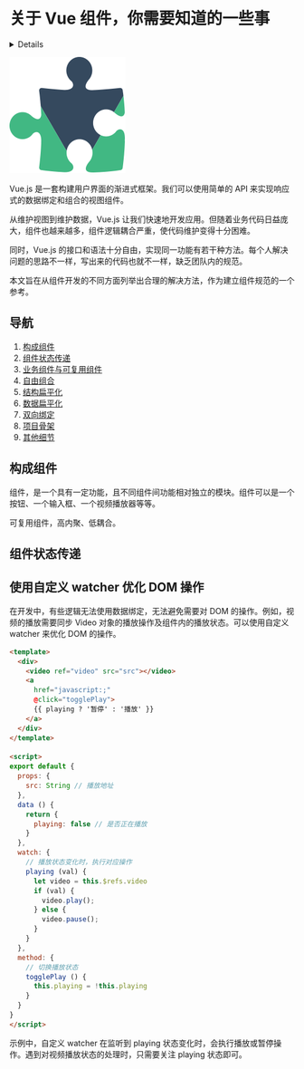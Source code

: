 # 关于 Vue 组件，你需要知道的一些事

<details>
You Need Something About Vue Component.
</details>

![Vue Component](./component.png)

Vue.js 是一套构建用户界面的渐进式框架。我们可以使用简单的 API 来实现响应式的数据绑定和组合的视图组件。

从维护视图到维护数据，Vue.js 让我们快速地开发应用。但随着业务代码日益庞大，组件也越来越多，组件逻辑耦合严重，使代码维护变得十分困难。

同时，Vue.js 的接口和语法十分自由，实现同一功能有若干种方法。每个人解决问题的思路不一样，写出来的代码也就不一样，缺乏团队内的规范。

本文旨在从组件开发的不同方面列举出合理的解决方法，作为建立组件规范的一个参考。

## 导航

1. [构成组件](#part)
2. [组件状态传递](#communication)
3. [业务组件与可复用组件](#businessAndReusable)
4. [自由组合](#freeCombination)
5. [结构扁平化](#flattingConstruction)
6. [数据扁平化](#flattingData)
7. [双向绑定](#bidirectionalBindings)
8. [项目骨架](#skeleton)
9. [其他细节](#other)

## <a id="part">构成组件</a>

组件，是一个具有一定功能，且不同组件间功能相对独立的模块。组件可以是一个按钮、一个输入框、一个视频播放器等等。

可复用组件，高内聚、低耦合。

## <a id="communication">组件状态传递</a>

## 使用自定义 watcher 优化 DOM 操作

在开发中，有些逻辑无法使用数据绑定，无法避免需要对 DOM 的操作。例如，视频的播放需要同步 Video 对象的播放操作及组件内的播放状态。可以使用自定义 watcher 来优化 DOM 的操作。

```html
<template>
  <div>
    <video ref="video" src="src"></video>
    <a
      href="javascript:;"
      @click="togglePlay">
      {{ playing ? '暂停' : '播放' }}
    </a>
  </div>
</template>

<script>
export default {
  props: {
    src: String // 播放地址
  },
  data () {
    return {
      playing: false // 是否正在播放
    }
  },
  watch: {
    // 播放状态变化时，执行对应操作
    playing (val) {
      let video = this.$refs.video
      if (val) {
        video.play();
      } else {
        video.pause();
      }
    }
  },
  method: {
    // 切换播放状态
    togglePlay () {
      this.playing = !this.playing
    }
  }
}
</script>
```

示例中，自定义 watcher 在监听到 playing 状态变化时，会执行播放或暂停操作。遇到对视频播放状态的处理时，只需要关注 playing 状态即可。
